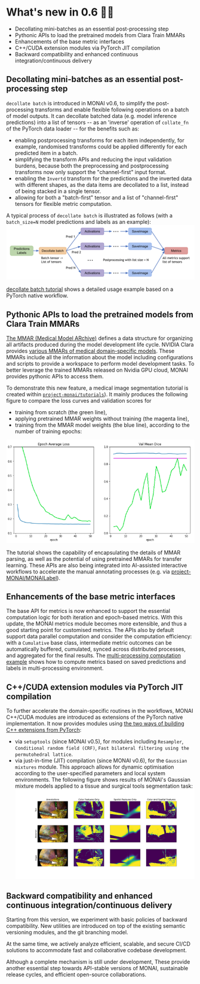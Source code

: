 # What's new in 0.6 🎉🎉

- Decollating mini-batches as an essential post-processing step
- Pythonic APIs to load the pretrained models from Clara Train MMARs
- Enhancements of the base metric interfaces
- C++/CUDA extension modules via PyTorch JIT compilation
- Backward compatibility and enhanced continuous integration/continuous delivery


## Decollating mini-batches as an essential post-processing step
`decollate batch` is introduced in MONAI v0.6, to simplify the post-processing transforms and enable flexible following operations on a batch of model outputs.
It can decollate batched data (e.g. model inference predictions) into a list of tensors -- as an 'inverse' operation of `collate_fn` of the PyTorch data loader -- for the benefits such as:
- enabling postprocessing transforms for each item independently, for example, randomised transforms could be applied differently for each predicted item in a batch.
- simplifying the transform APIs and reducing the input validation burdens, because both the preprocessing and postprocessing transforms now only support the "channel-first" input format.
- enabling the `Invertd` transform for the predictions and the inverted data with different shapes, as the data items are decollated to a list, instead of being stacked in a single tensor.
- allowing for both a "batch-first" tensor and a list of "channel-first" tensors for flexible metric computation.

A typical process of `decollate batch` is illustrated as follows (with a `batch_size=N` model predictions and labels as an example):
![decollate_batch](../images/decollate_batch.png)

[decollate batch tutorial](https://github.com/Project-MONAI/tutorials/blob/master/modules/decollate_batch.ipynb) shows a detailed usage example based on a PyTorch native workflow.


## Pythonic APIs to load the pretrained models from Clara Train MMARs
[The MMAR (Medical Model ARchive)](https://docs.nvidia.com/clara/clara-train-sdk/pt/mmar.html)
defines a data structure for organizing all artifacts produced during the model development life cycle.
NVIDIA Clara provides [various MMARs of medical domain-specific models](https://ngc.nvidia.com/catalog/models?orderBy=scoreDESC&pageNumber=0&query=clara_pt&quickFilter=&filters=).
These MMARs include all the information about the model including configurations and scripts to provide a workspace to perform model development tasks. To better leverage the trained MMARs released on Nvidia GPU cloud, MONAI provides pythonic APIs to access them.

To demonstrate this new feature, a medical image segmentation tutorial is created within
[`project-monai/tutorials`](https://github.com/Project-MONAI/tutorials/blob/master/modules/transfer_mmar.ipynb)).
It mainly produces the following figure to compare the loss curves and validation scores for
- training from scratch (the green line),
- applying pretrained MMAR weights without training (the magenta line),
- training from the MMAR model weights (the blue
line), according to the number of training epochs:

![transfer_mmar](../images/transfer_mmar.png)

The tutorial shows the capability of encapsulating the details of MMAR parsing, as well as the potential of using pretrained MMARs for transfer learning.
These APIs are also being integrated into AI-assisted interactive workflows to accelerate the manual annotating processes (e.g. via [project-MONAI/MONAILabel](https://github.com/Project-MONAI/MONAILabel)).

## Enhancements of the base metric interfaces
The base API for metrics is now enhanced to support the essential computation logic for both iteration and epoch-based metrics.
With this update, the MONAI metrics module becomes more extensible, and thus a good starting point for customised metrics.
The APIs also by default support data parallel computation and consider the computation efficiency:  with a `Cumulative` base class, intermediate metric outcomes can be automatically buffered, cumulated, synced across distributed processes, and aggregated for the final results. The [multi-processing computation example](https://github.com/Project-MONAI/tutorials/blob/master/modules/compute_metric.py) shows how to compute metrics based on saved predictions and labels in multi-processing environment.

## C++/CUDA extension modules via PyTorch JIT compilation
To further accelerate the domain-specific routines in the workflows, MONAI C++/CUDA modules are introduced as extensions of the PyTorch native implementation.
It now provides modules using [the two ways of building C++ extensions from PyTorch](https://pytorch.org/tutorials/advanced/cpp_extension.html#custom-c-and-cuda-extensions):
- via `setuptools` (since MONAI v0.5), for modules including `Resampler`, `Conditional random field (CRF)`, `Fast bilateral filtering using the permutohedral lattice`.
- via just-in-time (JIT) compilation (since MONAI v0.6), for the `Gaussian mixtures` module. This approach allows for dynamic optimisation according to the user-specified parameters and local system environments.
The following figure shows results of MONAI's Gaussian mixture models applied to a tissue and surgical tools segmentation task:
![Gaussian mixture models as a postprocessing step](../images/gmm_feature_set_comparison_s.png)

## Backward compatibility and enhanced continuous integration/continuous delivery
Starting from this version, we experiment with basic policies of backward compatibility.
New utilities are introduced on top of the existing semantic versioning modules, and the git branching model.

At the same time, we actively analyze efficient, scalable, and secure CI/CD solutions to accommodate fast and collaborative codebase development.

Although a complete mechanism is still under development, These provide another essential step towards API-stable versions of MONAI, sustainable release cycles, and efficient open-source collaborations.
